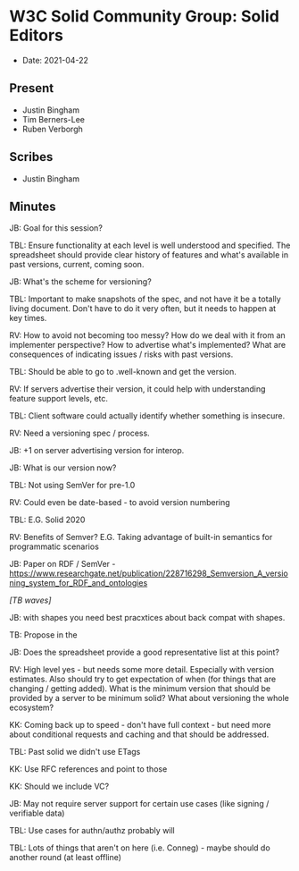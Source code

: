 # W3C Solid Community Group: Solid Editors

* Date: 2021-04-22

## Present

* Justin Bingham
* Tim Berners-Lee
* Ruben Verborgh

## Scribes

* Justin Bingham

## Minutes

JB: Goal for this session?

TBL: Ensure functionality at each level is well understood and specified. The spreadsheet should provide clear history of features and what's available in past versions, current, coming soon.

JB: What's the scheme for versioning?

TBL: Important to make snapshots of the spec, and not have it be a totally living document. Don't have to do it very often, but it needs to happen at key times.

RV: How to avoid not becoming too messy? How do we deal with it from an implementer perspective? How to advertise what's implemented? What are consequences of indicating issues / risks with past versions.

TBL: Should be able to go to .well-known and get the version. 

RV: If servers advertise their version, it could help with understanding feature support levels, etc.

TBL: Client software could actually identify whether something is insecure.

RV: Need a versioning spec / process.

JB: +1 on server advertising version for interop.

JB: What is our version now?

TBL: Not using SemVer for pre-1.0

RV: Could even be date-based - to avoid version numbering

TBL: E.G. Solid 2020

RV: Benefits of Semver? E.G. Taking advantage of built-in semantics for programmatic scenarios

JB: Paper on RDF / SemVer - https://www.researchgate.net/publication/228716298_Semversion_A_versioning_system_for_RDF_and_ontologies

*[TB waves]*

JB:  with shapes you need best pracxtices about back compat with shapes.

TB: Propose in the

JB: Does the spreadsheet provide a good representative list at this point?

RV: High level yes - but needs some more detail. Especially with version estimates. Also should try to get expectation of when (for things that are changing / getting added). What is the minimum version that should be provided by a server to be minimum solid? What about versioning the whole ecosystem?

KK: Coming back up to speed - don't have full context - but need more about conditional requests and caching and that should be addressed.

TBL: Past solid we didn't use ETags

KK: Use RFC references and point to those

KK: Should we include VC?

JB: May not require server support for certain use cases (like signing / verifiable data)

TBL: Use cases for authn/authz probably will

TBL: Lots of things that aren't on here (i.e. Conneg) - maybe should do another round (at least offline)
